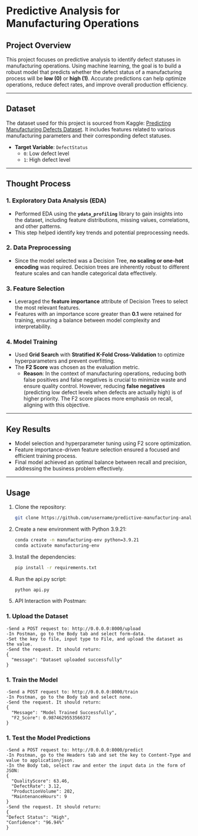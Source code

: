 # Predictive Analysis for Manufacturing Operations

## Project Overview

This project focuses on predictive analysis to identify defect statuses in manufacturing operations. Using machine learning, the goal is to build a robust model that predicts whether the defect status of a manufacturing process will be **low (0)** or **high (1)**. Accurate predictions can help optimize operations, reduce defect rates, and improve overall production efficiency.

---

## Dataset

The dataset used for this project is sourced from Kaggle: [Predicting Manufacturing Defects Dataset](https://www.kaggle.com/datasets/rabieelkharoua/predicting-manufacturing-defects-dataset). It includes features related to various manufacturing parameters and their corresponding defect statuses.

- **Target Variable**: `DefectStatus`  
  - `0`: Low defect level  
  - `1`: High defect level  

---

## Thought Process

### 1. **Exploratory Data Analysis (EDA)**  
   - Performed EDA using the **`ydata_profiling`** library to gain insights into the dataset, including feature distributions, missing values, correlations, and other patterns.  
   - This step helped identify key trends and potential preprocessing needs.

### 2. **Data Preprocessing**  
   - Since the model selected was a Decision Tree, **no scaling or one-hot encoding** was required. Decision trees are inherently robust to different feature scales and can handle categorical data effectively.  

### 3. **Feature Selection**  
   - Leveraged the **feature importance** attribute of Decision Trees to select the most relevant features.  
   - Features with an importance score greater than **0.1** were retained for training, ensuring a balance between model complexity and interpretability.

### 4. **Model Training**  
   - Used **Grid Search** with **Stratified K-Fold Cross-Validation** to optimize hyperparameters and prevent overfitting.  
   - The **F2 Score** was chosen as the evaluation metric.  
     - **Reason**: In the context of manufacturing operations, reducing both false positives and false negatives is crucial to minimize waste and ensure quality control. However, reducing **false negatives** (predicting low defect levels when defects are actually high) is of higher priority. The F2 score places more emphasis on recall, aligning with this objective.

---

## Key Results

- Model selection and hyperparameter tuning using F2 score optimization.  
- Feature importance-driven feature selection ensured a focused and efficient training process.  
- Final model achieved an optimal balance between recall and precision, addressing the business problem effectively.

---

## Usage

1. Clone the repository:  
   ```bash
   git clone https://github.com/username/predictive-manufacturing-analysis.git

2. Create a new environment with Python 3.9.21:
   ```bash
   conda create -n manufacturing-env python=3.9.21
   conda activate manufacturing-env

3. Install the dependencies:
   ```bash
   pip install -r requirements.txt

4. Run the api.py script:
   ```bash
   python api.py

5. API Interaction with Postman:
   
  ### 1. **Upload the Dataset**
  
    -Send a POST request to: http://0.0.0.0:8000/upload
    -In Postman, go to the Body tab and select form-data.
    -Set the key to file, input type to File, and upload the dataset as the value.
    -Send the request. It should return:
    {
      "message": "Dataset uploaded successfully"
    }

  ### 1. **Train the Model**
  
    -Send a POST request to: http://0.0.0.0:8000/train
    -In Postman, go to the Body tab and select none.
    -Send the request. It should return:
    {
      "Message": "Model Trained Successfully",
      "F2_Score": 0.9874629553566372
    }

  ### 1. **Test the Model Predictions**
  
    -Send a POST request to: http://0.0.0.0:8000/predict
    -In Postman, go to the Headers tab and set the key to Content-Type and value to application/json.
    -In the Body tab, select raw and enter the input data in the form of JSON:
    {
      "QualityScore": 63.46,
      "DefectRate": 3.12,
      "ProductionVolume": 202,
      "MaintenanceHours": 9
    }
    -Send the request. It should return:
    {
    "Defect Status": "High",
    "Confidence": "96.94%"
    }




  


